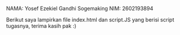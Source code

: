 NAMA: Yosef Ezekiel Gandhi Sogemaking
NIM: 2602193894

Berikut saya lampirkan file index.html dan script.JS yang berisi script tugasnya, 
terima kasih pak :)
